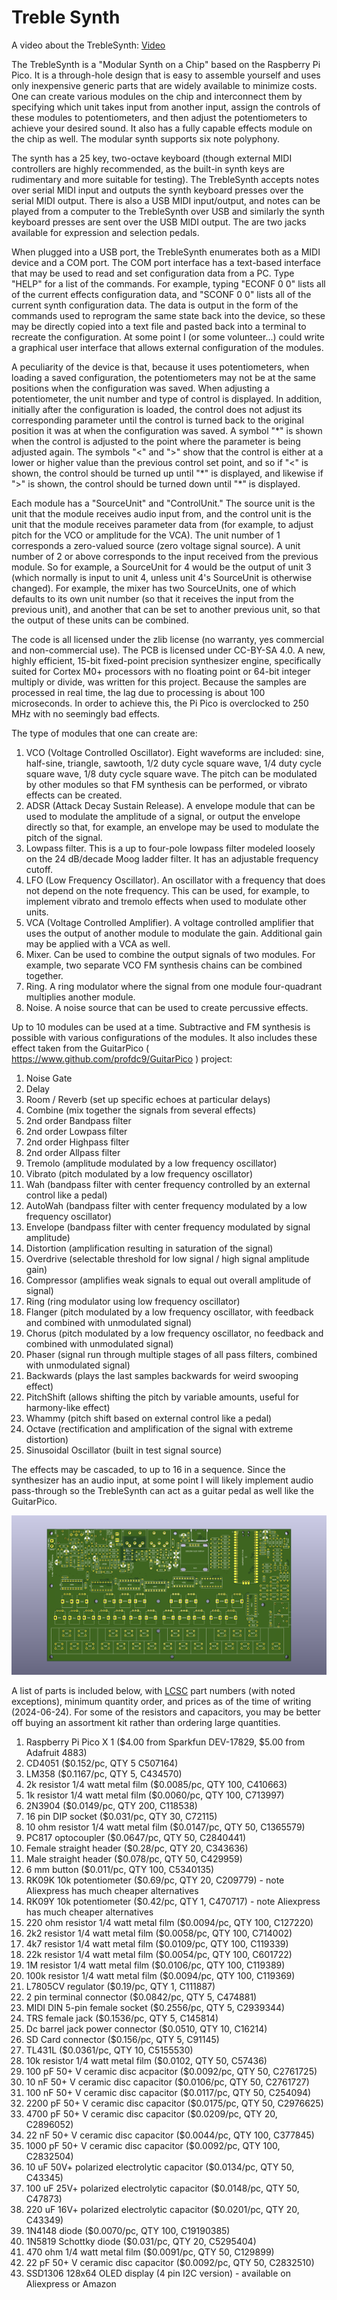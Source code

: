 # Treble Synth

A video about the TrebleSynth:  [Video](https://www.youtube.com/watch?v=252Vte4tYh0)

The TrebleSynth is a "Modular Synth on a Chip" based on the Raspberry Pi Pico.  It is a through-hole design that is easy to assemble yourself and uses only inexpensive generic parts that are widely available to minimize costs.  One can create various modules on the chip and interconnect them by specifying which unit takes input from another input, assign the controls of these modules to potentiometers, and then adjust the potentiometers to achieve your desired sound.  It also has a fully capable effects module on the chip as well.  The modular synth supports six note polyphony.

The synth has a 25 key, two-octave keyboard (though external MIDI controllers are highly recommended, as the built-in synth keys are rudimentary and more suitable for testing).  The TrebleSynth accepts notes over serial MIDI input and outputs the synth keyboard presses over the serial MIDI output.  There is also a USB MIDI input/output, and notes can be played from a computer to the TrebleSynth over USB and similarly the synth keyboard presses are sent over the USB MIDI output.  The are two jacks available for expression and selection pedals.

When plugged into a USB port, the TrebleSynth enumerates both as a MIDI device and a COM port.  The COM port interface has a text-based interface that may be used to read and set configuration data from a PC.   Type "HELP" for a list of the commands.  For example, typing "ECONF 0 0" lists all of the current effects configuration data, and "SCONF 0 0" lists all of the current synth configuration data.  The data is output in the form of the commands used to reprogram the same state back into the device, so these may be directly copied into a text file and pasted back into a terminal to recreate the configuration.  At some point I (or some volunteer...) could write a graphical user interface that allows external configuration of the modules.

A peculiarity of the device is that, because it uses potentiometers, when loading a saved configuration, the potentiometers may not be at the same positions when the configuration was saved.  When adjusting a potentiometer, the unit number and type of control is displayed.  In addition, initially after the configuration is loaded, the control does not adjust its corresponding parameter until the control is turned back to the original position it was at when the configuration was saved.  A symbol "\*" is shown when the control is adjusted to the point where the parameter is being adjusted again.  The symbols "<" and ">" show that the control is either at a lower or higher value than the previous control set point, and so if "<" is shown, the control should be turned up until "\*" is displayed, and likewise if ">" is shown, the control should be turned down until "\*" is displayed.

Each module has a "SourceUnit" and "ControlUnit."  The source unit is the unit that the module receives audio input from, and the control unit is the unit that the module receives parameter data from (for example, to adjust pitch for the VCO or amplitude for the VCA).  The unit number of 1 corresponds a zero-valued source (zero voltage signal source).  A unit number of 2 or above corresponds to the input received from the previous module.  So for example, a SourceUnit for 4 would be the output of unit 3 (which normally is input to unit 4, unless unit 4's SourceUnit is otherwise changed).  For example, the mixer has two SourceUnits, one of which defaults to its own unit number (so that it receives the input from the previous unit), and another that can be set to another previous unit, so that the output of these units can be combined.

The code is all licensed under the zlib license (no warranty, yes commercial and non-commercial use).  The PCB is licensed under CC-BY-SA 4.0.  A new, highly efficient, 15-bit fixed-point precision synthesizer engine, specifically suited for Cortex M0+ processors with no floating point or 64-bit integer multiply or divide, was written for this project.  Because the samples are processed in real time, the lag due to processing is about 100 microseconds.  In order to achieve this, the Pi Pico is overclocked to 250 MHz with no seemingly bad effects.

The type of modules that one can create are:

1. VCO (Voltage Controlled Oscillator).  Eight waveforms are included: sine, half-sine, triangle, sawtooth, 1/2 duty cycle square wave, 1/4 duty cycle square wave, 1/8 duty cycle square wave.  The pitch can be modulated by other modules so that FM synthesis can be performed, or vibrato effects can be created.
2. ADSR (Attack Decay Sustain Release).  A envelope module that can be used to modulate the amplitude of a signal, or output the envelope directly so that, for example, an envelope may be used to modulate the pitch of the signal.
3. Lowpass filter.  This is a up to four-pole lowpass filter modeled loosely on the 24 dB/decade Moog ladder filter.  It has an adjustable frequency cutoff.
4. LFO (Low Frequency Oscillator).  An oscillator with a frequency that does not depend on the note frequency.  This can be used, for example, to implement vibrato and tremolo effects when used to modulate other units.
5. VCA (Voltage Controlled Amplifier).  A voltage controlled amplifier that uses the output of another module to modulate the gain.  Additional gain may be applied with a VCA as well.
6. Mixer.  Can be used to combine the output signals of two modules.  For example, two separate VCO FM synthesis chains can be combined together.
7. Ring.  A ring modulator where the signal from one module four-quadrant multiplies another module.
8. Noise.  A noise source that can be used to create percussive effects.

Up to 10 modules can be used at a time.  Subtractive and FM synthesis is possible with various configurations of the modules. It also includes these effect taken from the GuitarPico ( https://www.github.com/profdc9/GuitarPico ) project:

1.  Noise Gate
2.  Delay 
3.  Room / Reverb (set up specific echoes at particular delays)
4.  Combine (mix together the signals from several effects)
5.  2nd order Bandpass filter
6.  2nd order Lowpass filter
7.  2nd order Highpass filter
8.  2nd order Allpass filter
9.  Tremolo (amplitude modulated by a low frequency oscillator)
10.  Vibrato (pitch modulated by a low frequency oscillator)
11.  Wah (bandpass filter with center frequency controlled by an external control like a pedal)
12.  AutoWah (bandpass filter with center frequency modulated by a low frequency oscillator)
13.  Envelope (bandpass filter with center frequency modulated by signal amplitude)
14.  Distortion (amplification resulting in saturation of the signal)
15.  Overdrive (selectable threshold for low signal / high signal amplitude gain)
16.  Compressor (amplifies weak signals to equal out overall amplitude of signal)
17.  Ring (ring modulator using low frequency oscillator)
18.  Flanger (pitch modulated by a low frequency oscillator, with feedback and combined with unmodulated signal)
19.  Chorus (pitch modulated by a low frequency oscillator, no feedback and combined with unmodulated signal)
20.  Phaser (signal run through multiple stages of all pass filters, combined with unmodulated signal)
21.  Backwards (plays the last samples backwards for weird swooping effect)
22.  PitchShift (allows shifting the pitch by variable amounts, useful for harmony-like effect)
23.  Whammy (pitch shift based on external control like a pedal)
24.  Octave (rectification and amplification of the signal with extreme distortion)
25.  Sinusoidal Oscillator (built in test signal source)

The effects may be cascaded, to up to 16 in a sequence.  Since the synthesizer has an audio input, at some point I will likely implement audio pass-through so the TrebleSynth can act as a guitar pedal as well like the GuitarPico.

![Picture](TrebleSynth/TrebleSynth.png)

A list of parts is included below, with [LCSC](https://lcsc.com) part numbers (with noted exceptions), minimum quantity order, and prices as of the time of writing (2024-06-24).  For some of the resistors and capacitors, you may be better off buying an assortment kit rather than ordering large quantities.

1.  Raspberry Pi Pico X 1 ($4.00 from Sparkfun DEV-17829, $5.00 from Adafruit 4883)
2.  CD4051 ($0.152/pc, QTY 5 C507164)
3.  LM358 ($0.1167/pc, QTY 5, C434570)
4.  2k resistor 1/4 watt metal film ($0.0085/pc, QTY 100, C410663)
5.  1k resistor 1/4 watt metal film ($0.0060/pc, QTY 100, C713997)
6.  2N3904 ($0.0149/pc, QTY 200, C118538)
7.  16 pin DIP socket ($0.031/pc, QTY 30, C72115)
8.  10 ohm resistor 1/4 watt metal film ($0.0147/pc, QTY 50, C1365579)
9.  PC817 optocoupler ($0.0647/pc, QTY 50, C2840441)
10.  Female straight header ($0.28/pc, QTY 20, C343636)
11.  Male straight header ($0.078/pc, QTY 50, C429959)
12.  6 mm button ($0.011/pc, QTY 100, C5340135)
13.  RK09K 10k potentiometer ($0.69/pc, QTY 20, C209779) - note Aliexpress has much cheaper alternatives
14.  RK09Y 10k potentiometer ($0.42/pc, QTY 1, C470717) - note Aliexpress has much cheaper alternatives
15.  220 ohm resistor 1/4 watt metal film ($0.0094/pc, QTY 100, C127220)
16.  2k2 resistor 1/4 watt metal film ($0.0058/pc, QTY 100, C714002)
17.  4k7 resistor 1/4 watt metal film ($0.0109/pc, QTY 100, C119339)
18.  22k resistor 1/4 watt metal film ($0.0054/pc, QTY 100, C601722)
19.  1M resistor 1/4 watt metal film ($0.0106/pc, QTY 100, C119389)
20.  100k resistor 1/4 watt metal film ($0.0094/pc, QTY 100, C119369)
21.  L7805CV regulator ($0.19/pc, QTY 1, C111887)
22.  2 pin terminal connector ($0.0842/pc, QTY 5, C474881)
23.  MIDI DIN 5-pin female socket ($0.2556/pc, QTY 5, C2939344)
24.  TRS female jack ($0.1536/pc, QTY 5, C145814)
25.  Dc barrel jack power connector ($0.0510, QTY 10, C16214)
26.  SD Card connector ($0.156/pc, QTY 5, C91145)
27.  TL431L ($0.0361/pc, QTY 10, C5155530)
28.  10k resistor 1/4 watt metal film ($0.0102, QTY 50, C57436)
29.  100 pF 50+ V ceramic disc acpacitor ($0.0092/pc, QTY 50, C2761725)
30.  10 nF 50+ V ceramic disc capacitor ($0.0106/pc, QTY 50, C2761727)
31.  100 nF 50+ V ceramic disc capacitor ($0.0117/pc, QTY 50, C254094)
32.  2200 pF 50+ V ceramic disc capacitor ($0.0175/pc, QTY 50, C2976625)
33.  4700 pF 50+ V ceramic disc capacitor ($0.0209/pc, QTY 20, C2896052)
34.  22 nF 50+ V ceramic disc capacitor ($0.0044/pc, QTY 100, C377845)
35.  1000 pF 50+ V ceramic disc capacitor ($0.0092/pc, QTY 100, C2832504)
36.  10 uF 50V+ polarized electrolytic capacitor ($0.0134/pc, QTY 50, C43345)
37.  100 uF 25V+ polarized electrolytic capacitor ($0.0148/pc, QTY 50, C47873)
38.  220 uF 16V+ polarized electrolytic capacitor ($0.0201/pc, QTY 20, C43349)
39.  1N4148 diode ($0.0070/pc, QTY 100, C19190385)
40.  1N5819 Schottky diode ($0.031/pc, QTY 20, C5295404)
41.  470 ohm 1/4 watt metal film ($0.0091/pc, QTY 50, C129899)
42.  22 pF 50+ V ceramic disc capacitor ($0.0092/pc, QTY 50, C2832510)
43.  SSD1306 128x64 OLED display (4 pin I2C version) - available on Aliexpress or Amazon
